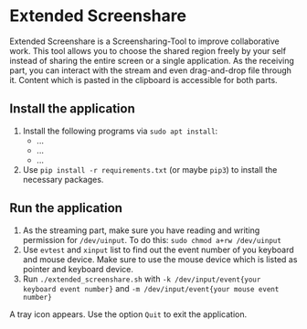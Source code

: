 # Extended Screenshare
Extended Screenshare is a Screensharing-Tool to improve collaborative work.
This tool allows you to choose the shared region freely by your self
instead of sharing the entire screen or a single application.
As the receiving part, you can interact with the stream and even drag-and-drop file through it.
Content which is pasted in the clipboard is accessible for both parts.

## Install the application
1. Install the following programs via `sudo apt install`:
   - ...
   - ...
   - ...
2. Use `pip install -r requirements.txt` (or maybe `pip3`) to install the necessary packages.

## Run the application
1. As the streaming part, make sure you have reading and writing permission for `/dev/uinput`.
To do this: `sudo chmod a+rw /dev/uinput`
2. Use `evtest` and `xinput` list to find out the event number of you keyboard and mouse device.
Make sure to use the mouse device which is listed as pointer and keyboard device.
3. Run `./extended_screenshare.sh` with `-k /dev/input/event{your keyboard event number}` and `-m /dev/input/event{your mouse event number}`

A tray icon appears. Use the option `Quit` to exit the application.
